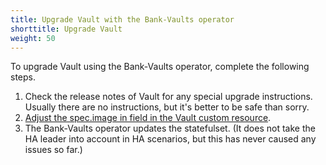 ```yaml
---
title: Upgrade Vault with the Bank-Vaults operator
shorttitle: Upgrade Vault
weight: 50
---
```


To upgrade Vault using the Bank-Vaults operator, complete the following steps.

1. Check the release notes of Vault for any special upgrade instructions. Usually there are no instructions, but it's better to be safe than sorry.
1. [Adjust the spec.image in field in the Vault custom resource](https://github.com/bank-vaults/bank-vaults/blob/e83a577ddc5fc36f1756d17d8ff63a8ad02438f3/operator/deploy/cr.yaml#L7).
1. The Bank-Vaults operator updates the statefulset. (It does not take the HA leader into account in HA scenarios, but this has never caused any issues so far.)
